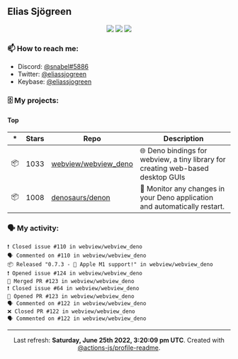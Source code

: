 ## Elias Sjögreen

<p align="center">
  <img src="https://img.shields.io/badge/🎂-dec. 2003-success" />
  <img src="https://img.shields.io/badge/🌎-Stockholm-informational" />
  <img src="https://img.shields.io/badge/👦-He/Him-informational" />
</p>

### 📫 How to reach me:

- Discord: [@snabel#5886](https://discord.com/users/267978757799673866)
- Twitter: [@eliassjogreen](https://twitter.com/eliassjogreen)
- Keybase: [@eliassjogreen](https://keybase.io/eliassjogreen)

### 🗄 My projects:

#### Top
|*|Stars|Repo|Description|
|---|---|---|---|
| 📦 | 1033 | [webview/webview_deno](https://github.com/webview/webview_deno) | 🌐 Deno bindings for webview, a tiny library for creating web-based desktop GUIs |
| 📦 | 1008 | [denosaurs/denon](https://github.com/denosaurs/denon) | 👀 Monitor any changes in your Deno application and automatically restart. |

### 🗣 My activity:

```
❗️ Closed issue #110 in webview/webview_deno
🗣 Commented on #110 in webview/webview_deno
📦 Released "0.7.3 - 🍎 Apple M1 support!" in webview/webview_deno
❗️ Opened issue #124 in webview/webview_deno
🎉 Merged PR #123 in webview/webview_deno
❗️ Closed issue #64 in webview/webview_deno
💪 Opened PR #123 in webview/webview_deno
🗣 Commented on #122 in webview/webview_deno
❌ Closed PR #122 in webview/webview_deno
🗣 Commented on #122 in webview/webview_deno
```

------------
<p align="center">Last refresh: <b>Saturday, June 25th 2022, 3:20:09 pm UTC</b>. Created with <a href=https://github.com/marketplace/actions/profile-readme>@actions-js/profile-readme</a>.</p>
